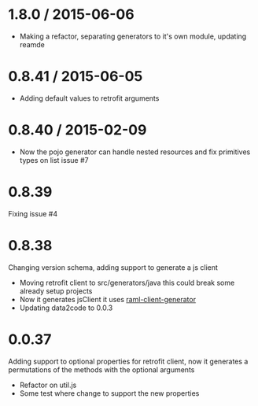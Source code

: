 1.8.0 / 2015-06-06
==================
  * Making a refactor, separating generators to it's own module, updating reamde

0.8.41 / 2015-06-05
==================
  * Adding default values to retrofit arguments

0.8.40 / 2015-02-09
==================

  * Now the pojo generator can handle nested resources and fix primitives types on list issue #7

0.8.39
==================
Fixing issue #4

0.8.38
==================
Changing version schema, adding support to generate a js client

- Moving retrofit client to src/generators/java this could break some already setup projects
- Now it generates jsClient it uses [raml-client-generator](https://github.com/mulesoft/raml-client-generator)
- Updating data2code to 0.0.3

0.0.37
==================
Adding support to optional properties for retrofit client, now it generates a permutations of the methods with the optional arguments

- Refactor on util.js
- Some test where change to support the new properties
